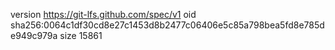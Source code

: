 version https://git-lfs.github.com/spec/v1
oid sha256:0064c1df30cd8e27c1453d8b2477c06406e5c85a798bea5fd8e785de949c979a
size 15861
